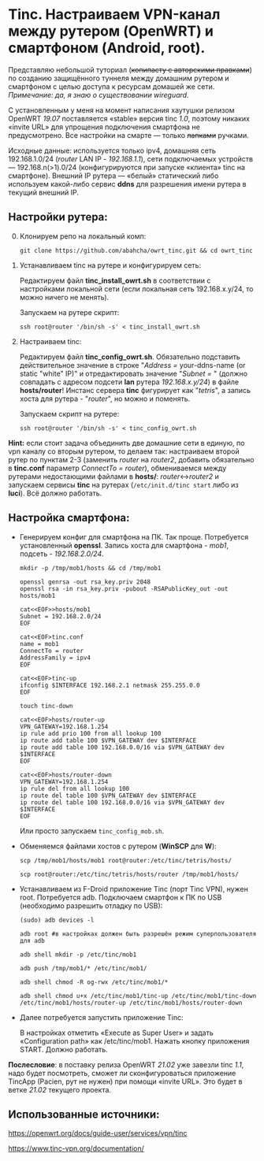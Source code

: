 # Tinc. Настраиваем VPN-канал между рутером (OpenWRT) и смартфоном (Android, root).

Представляю небольшой туториал (~~копипасту с авторскими правками~~) по созданию защищённого туннеля между домашним рутером и смартфоном с целью доступа к ресурсам домашей же сети. *Примечание: да, я знаю о существовании wireguard.*

C установленным у меня на момент написания хаутушки релизом OpenWRT *19.07* поставляется «stable» версия tinc *1.0*, поэтому никаких «invite URL» для упрощения подключения смартфона не предусмотрено. Все настройки на смарте — только ~~лапками~~ ручками. 

Исходные данные: используется только ipv4, домашняя сеть 192.168.1.0/24 (*router* LAN IP - *192.168.1.1*), сети подключаемых устройств — 192.168.n(>1).0/24 (конфигурируются при запуске «клиента» tinc на смартфоне). Внешний IP рутера — «белый» статический либо используем какой-либо сервис **ddns** для разрешения имени рутера в текущий внешний IP. 

## Настройки рутера:

0. Клонируем репо на локальный комп:

	`git clone https://github.com/abahcha/owrt_tinc.git && cd owrt_tinc`

0. Устанавливаем tinc на рутере и конфигурируем сеть:

	Редактируем файл **tinc_install_owrt.sh** в соответствии с настройками локальной сети (если локальная сеть 192.168.x.y/24, то можно ничего не менять). 

	Запускаем на рутере скрипт: 

	`ssh root@router '/bin/sh -s' < tinc_install_owrt.sh`

0. Настраиваем tinc:

	Редактируем файл **tinc_config_owrt.sh**. Обязательно подставить действительное значение в строке "*Address =* your-ddns-name (or static "white" IP)" и отредактировать значение "*Subnet =* " (должно совпадать с адресом подсети **lan** рутера *192.168.x.y/24*) в файле **hosts/router**! Инстанс сервера **tinc** фигурирует как "*tetris*", а запись хоста для рутера - "*router*", но можно и поменять.
	
	Запускаем скрипт на рутере: 

	`ssh root@router '/bin/sh -s' < tinc_config_owrt.sh`

**Hint:** если стоит задача объединить две домашние сети в единую, по vpn каналу со вторым рутером, то делаем так: настраиваем второй рутер по пунктам 2-3 (заменить *router* на *router2*, добавить обязательно в **tinc.conf** параметр *ConnectTo = router*), обмениваемся между рутерами недостающими файлами в **hosts/**: *router*<->*router2* и запускаем сервисы **tinc** на рутерах (`/etc/init.d/tinc start` либо из **luci**). Всё должно работать. 

## Настройка смартфона:

- Генерируем конфиг для смартфона на ПК. Так проще. Потребуется установленный **openssl**. Запись хоста для смартфона - *mob1*, подсеть - *192.168.2.0/24*.

	```
	mkdir -p /tmp/mob1/hosts && cd /tmp/mob1 

	openssl genrsa -out rsa_key.priv 2048
	openssl rsa -in rsa_key.priv -pubout -RSAPublicKey_out -out hosts/mob1

	cat<<EOF>>hosts/mob1
	Subnet = 192.168.2.0/24
	EOF

	cat<<EOF>tinc.conf
	name = mob1
	ConnectTo = router
	AddressFamily = ipv4
	EOF

	cat<<EOF>tinc-up
	ifconfig $INTERFACE 192.168.2.1 netmask 255.255.0.0
	EOF

	touch tinc-down

	cat<<EOF>hosts/router-up
	VPN_GATEWAY=192.168.1.254
	ip rule add prio 100 from all lookup 100
	ip route add table 100 $VPN_GATEWAY dev $INTERFACE 
	ip route add table 100 192.168.0.0/16 via $VPN_GATEWAY dev $INTERFACE
	EOF

	cat<<EOF>hosts/router-down
	VPN_GATEWAY=192.168.1.254
	ip rule del from all lookup 100
	ip route del table 100 $VPN_GATEWAY dev $INTERFACE 
	ip route del table 100 192.168.0.0/16 via $VPN_GATEWAY dev $INTERFACE 
	EOF
	```
	Или просто запускаем `tinc_config_mob.sh`.

- Обменяемся файлами хостов с рутером (**WinSCP** для **W**):

	```
	scp /tmp/mob1/hosts/mob1 root@router:/etc/tinc/tetris/hosts/

	scp root@router:/etc/tinc/tetris/hosts/router /tmp/mob1/hosts/ 
	```

- Устанавливаем из F-Droid приложение Tinc (порт Tinc VPN), нужен root. Потребуется adb. Подключаем смартфон к ПК по USB (необходимо разрешить отладку по USB):

	```
	(sudo) adb devices -l

	adb root #в настройках должен быть разрешён режим суперпользователя для adb

	adb shell mkdir -p /etc/tinc/mob1

	adb push /tmp/mob1/* /etc/tinc/mob1/

	adb shell chmod -R og-rwx /etc/tinc/mob1/*

	adb shell chmod u+x /etc/tinc/mob1/tinc-up /etc/tinc/mob1/tinc-down /etc/tinc/mob1/hosts/router-up /etc/tinc/mob1/hosts/router-down
	
	```

- Далее потребуется запустить приложение Tinc: 

	В настройках отметить «Execute as Super User» и задать «Configuration path» как /etc/tinc/mob1.
	Нажать кнопку приложения START. Должно работать.


**Послесловие**: в поставку релиза OpenWRT *21.02* уже завезли tinc *1.1*, надо будет посмотреть, сможет ли сконфигуроваться приложение TincApp (Paсien, рут не нужен) при помощи «invite URL». Это будет в ветке *21.02* текущего проекта.


## Использованные источники:
https://openwrt.org/docs/guide-user/services/vpn/tinc

https://www.tinc-vpn.org/documentation/